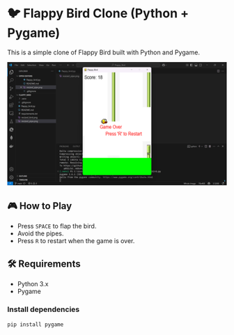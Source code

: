 # 🐦 Flappy Bird Clone (Python + Pygame)

This is a simple clone of Flappy Bird built with Python and Pygame.

![screenshot](Screenshot.png)

## 🎮 How to Play

- Press `SPACE` to flap the bird.
- Avoid the pipes.
- Press `R` to restart when the game is over.

## 🛠 Requirements

- Python 3.x
- Pygame

### Install dependencies

```bash
pip install pygame
